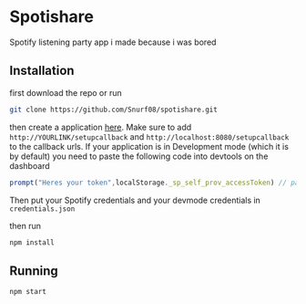 # Spotishare

Spotify listening party app i made because i was bored

## Installation
first download the repo or run
```sh
git clone https://github.com/Snurf08/spotishare.git
```
then create a application [here](https://developer.spotify.com/dashboard/applications).
Make sure to add `http://YOURLINK/setupcallback` and `http://localhost:8080/setupcallback` to the callback urls.
If your application is in Development mode (which it is by default) you need to paste the following code into devtools on the dashboard
```javascript
prompt("Heres your token",localStorage._sp_self_prov_accessToken) // paste the result into devmode_ownertkn
```
Then put your Spotify credentials and your devmode credentials in `credentials.json`

then run
```sh
npm install
```
## Running
```sh
npm start
```
